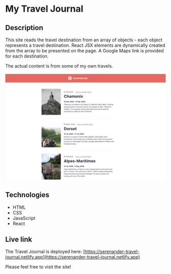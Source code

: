 # My Travel Journal

## Description
This site reads the travel destination from an array of objects - each object represents a travel destination. React JSX elements are dynamically created from the array to be presented on the page. A Google Maps link is provided for each destination.

The actual content is from some of my own travels.
<br/>
<br/>
<img src="travel-journal.png" alt="Screenshot." width="600px"/>

## Technologies
- HTML
- CSS
- JavaScript
- React

## Live link
The Travel Journal is deployed here:
[https://serenander-travel-journal.netlify.app](https://serenander-travel-journal.netlify.app)

Please feel free to visit the site!
